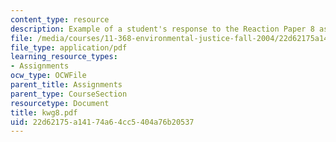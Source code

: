```yaml
---
content_type: resource
description: Example of a student's response to the Reaction Paper 8 assignment.
file: /media/courses/11-368-environmental-justice-fall-2004/22d62175a14174a64cc5404a76b20537_kwg8.pdf
file_type: application/pdf
learning_resource_types:
- Assignments
ocw_type: OCWFile
parent_title: Assignments
parent_type: CourseSection
resourcetype: Document
title: kwg8.pdf
uid: 22d62175-a141-74a6-4cc5-404a76b20537
---
```

